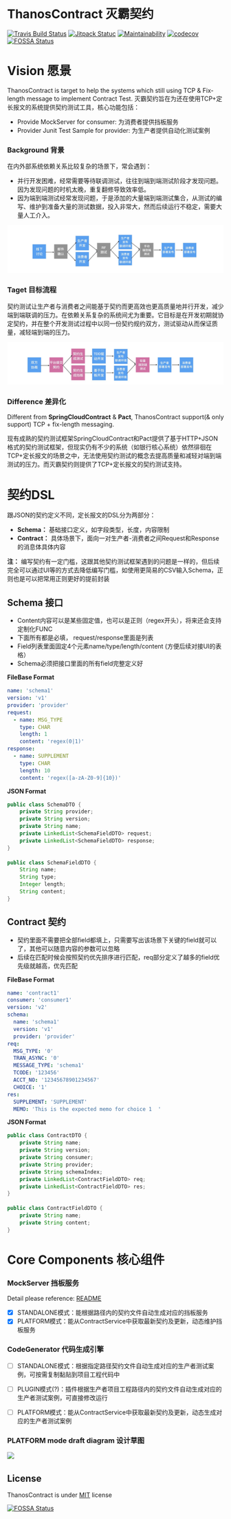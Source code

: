 # ThanosContract 灭霸契约

[![Travis Build Status](https://travis-ci.org/abigail830/ThanosContract.svg?branch=master)](https://travis-ci.org/abigail830/ThanosContract)
[![Jitpack Statuc](https://jitpack.io/v/abigail830/thanoscontract.svg)](https://jitpack.io/#abigail830/thanoscontract)
[![Maintainability](https://api.codeclimate.com/v1/badges/9a15dac7b088a848522f/maintainability)](https://codeclimate.com/github/abigail830/ThanosContract/maintainability)
[![codecov](https://codecov.io/gh/abigail830/ThanosContract/branch/master/graph/badge.svg)](https://codecov.io/gh/abigail830/ThanosContract)
[![FOSSA Status](https://app.fossa.io/api/projects/git%2Bgithub.com%2Fabigail830%2FThanosContract.svg?type=shield)](https://app.fossa.io/projects/git%2Bgithub.com%2Fabigail830%2FThanosContract?ref=badge_shield)

# Vision 愿景

ThanosContract is target to help the systems which still using TCP & Fix-length message to implement Contract Test. 灭霸契约旨在为还在使用TCP+定长报文的系统提供契约测试工具，核心功能包括：

* Provide MockServer for consumer: 为消费者提供挡板服务
* Provider Junit Test Sample for provider: 为生产者提供自动化测试案例

### Background 背景
在内外部系统依赖关系比较复杂的场景下，常会遇到：
* 并行开发困难，经常需要等待联调测试，往往到端到端测试阶段才发现问题。因为发现问题的时机太晚，重复翻修导致效率低。
* 因为端到端测试经常发现问题，于是添加的大量端到端测试集合，从测试的编写、维护到准备大量的测试数据，投入非常大，然而后续运行不稳定，需要大量人工介入。

![常见流程](background.jpg "常见流程")


### Taget 目标流程

契约测试让生产者与消费者之间能基于契约而更高效也更高质量地并行开发，减少端到端联调的压力。在依赖关系复杂的系统间尤为重要。它目标是在开发初期就协定契约，并在整个开发测试过程中以同一份契约规约双方，测试驱动从而保证质量，减轻端到端的压力。

![目标流程](target.jpg "目标流程")


### Difference 差异化
Different from **SpringCloudContract** & **Pact**, ThanosContract support(& only support) TCP + fix-length messaging.

现有成熟的契约测试框架SpringCloudContract和Pact提供了基于HTTP+JSON格式的契约测试框架，但现实仍有不少的系统（如银行核心系统）依然徘徊在TCP+定长报文的场景之中，无法使用契约测试的概念去提高质量和减轻对端到端测试的压力。而灭霸契约则提供了TCP+定长报文的契约测试支持。

# 契约DSL

跟JSON的契约定义不同，定长报文的DSL分为两部分：
* **Schema：** 基础接口定义，如字段类型，长度，内容限制
* **Contract：** 具体场景下，面向一对生产者-消费者之间Request和Response的消息体具体内容

**注：** 编写契约有一定门槛，这跟其他契约测试框架遇到的问题是一样的，但后续完全可以通过UI等的方式去降低编写门槛，如使用更简易的CSV输入Schema，正则也是可以把常用正则更好的提前封装

## Schema 接口
* Content内容可以是某些固定值，也可以是正则（regex开头），将来还会支持定制化FUNC
* 下面所有都是必填， request/response里面是列表
* Field列表里面固定4个元素name/type/length/content (方便后续对接UI的表格）
* Schema必须把接口里面的所有field完整定义好

**FileBase Format**
``` yaml
name: 'schema1'
version: 'v1'
provider: 'provider'
request:
  - name: MSG_TYPE
    type: CHAR
    length: 1
    content: 'regex(0|1)'
response:
  - name: SUPPLEMENT
    type: CHAR
    length: 10
    content: 'regex([a-zA-Z0-9]{10})'
```
**JSON Format**
``` Java
public class SchemaDTO {
    private String provider;
    private String version;
    private String name;
    private LinkedList<SchemaFieldDTO> request;
    private LinkedList<SchemaFieldDTO> response;
}

public class SchemaFieldDTO {
    String name;
    String type;
    Integer length;
    String content;
}
```

## Contract 契约

* 契约里面不需要把全部field都填上，只需要写出该场景下关键的field就可以了，其他可以随意内容的参数可以忽略
* 后续在匹配时候会按照契约优先排序进行匹配，req部分定义了越多的field优先级就越高，优先匹配

**FileBase Format**
``` yaml
name: 'contract1'
consumer: 'consumer1'
version: 'v2'
schema:
  name: 'schema1'
  version: 'v1'
  provider: 'provider'
req:
  MSG_TYPE: '0'
  TRAN_ASYNC: '0'
  MESSAGE_TYPE: 'schema1'
  TCODE: '123456'
  ACCT_NO: '12345678901234567'
  CHOICE: '1'
res:
  SUPPLEMENT: 'SUPPLEMENT'
  MEMO: 'This is the expected memo for choice 1  '
```

**JSON Format**
``` Java
public class ContractDTO {
    private String name;
    private String version;
    private String consumer;
    private String provider;
    private String schemaIndex;
    private LinkedList<ContractFieldDTO> req;
    private LinkedList<ContractFieldDTO> res;
}

public class ContractFieldDTO {
    private String name;
    private String content;
}
```


# Core Components 核心组件

### MockServer 挡板服务
Detail please reference: [README](MockServer/README.md)
* [x] STANDALONE模式：能根据路径内的契约文件自动生成对应的挡板服务
* [x] PLATFORM模式：能从ContractService中获取最新契约及更新，动态维护挡板服务

### CodeGenerator 代码生成引擎
* [ ] STANDALONE模式：根据指定路径契约文件自动生成对应的生产者测试案例，可按需复制黏贴到项目工程代码中
* [ ] PLUGIN模式(?)：插件根据生产者项目工程路径内的契约文件自动生成对应的生产者测试案例，可直接修改运行
* [ ] PLATFORM模式：能从ContractService中获取最新契约及更新，动态生成对应的生产者测试案例


### PLATFORM mode draft diagram 设计草图
<img src="https://plantuml-server.kkeisuke.app/svg/ZLFDZjem4BxxAQOSAbRgagwqfvwsZQfjLuL56r2FQ716nAfZH_O4XAg-UyU19G5QjRxOutn_aqaU8cFWjhQGtwy-Mwh9SLHlZDEsBQaD5Yhc9dx8ie2xoSPmrQxRI45xnmATQ5zdBqPZAFtCK4Cso-zlvnOTBwVVia2MC59sT_jUxbUvaD0u2fD679MQKuZUZPFUEnWjPHl9BgZOrl88ti8y-AqfvJowKUf47tE5piVbLq4lZiV4dE9-JV2nCO_8jCCzO8GTMIladfkI1zHSKDWQJGV3uKrIUi8j7XIDOtYbf4HHLrHZbwVOHwPwzScthiIm7-kxKvxEJZFaFj3e1dugaDLdgBt-aTowlgUdujgv1m9gxKDft0ROdnA9jgmBTUrBUYGv8VlGzJUeXnx7IuAdrXc60kl6qj-Cr2-bNiWUfpMOm9V5Ojwf5i-pz5fwq5cRYxn3RGt24Pc0lSxrN2w4B-7dJLw3LpCocshjXv_BMQ8_1RzASSRuJkj2Qk94ym6UkPAf7Q8DWV_LoqK7_-Ie1tAb_3U_0G00.svg" width="550" >


## License
ThanosContract is under [MIT](LICENSE) license



[![FOSSA Status](https://app.fossa.io/api/projects/git%2Bgithub.com%2Fabigail830%2FThanosContract.svg?type=large)](https://app.fossa.io/projects/git%2Bgithub.com%2Fabigail830%2FThanosContract?ref=badge_large)